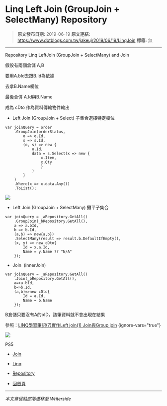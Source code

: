 # Linq Left Join (GroupJoin &#x2B; SelectMany) Repository

> **原文發布日期:** 2019-06-19
> **原文連結:** https://www.dotblogs.com.tw/jakeuj/2019/06/19/LinqJoin
> **標籤:** 無

---

Repository Linq LeftJoin (GroupJoin + SelectMany) and Join

假設有兩個倉儲 A,B

要用A.bId去跟B.Id為依據

去拿B.Name欄位

最後合併 A.Id與B.Name

成為 cDto 作為資料傳輸物件輸出

* Left Join (GroupJoin + Select) 子集合選擇特定欄位

```
var joinQuery = order
	.GroupJoin(orderStatus,
		o => o.Id,
		s => s.Id,
		(o, s) => new {
			o.Id,
			data = s.Select(x => new {
				x.Item,
				x.Qty
				}
			)
		}
	)
	.Where(x => x.data.Any())
	.ToList();
```

![](https://dotblogsfile.blob.core.windows.net/user/jakeuj/573d0ae9-3423-4102-b172-e3e56367dd3b/1665481478.png.png)

* Left Join (GroupJoin + SelectMany) 攤平子集合

```
var joinQuery = _aRepository.GetAll()
    .GroupJoin(_bRepository.GetAll(),
    a => a.bId,
    b => b.Id,
    (a,b) => new{a,b})
    .SelectMany(result => result.b.DefaultIfEmpty(),
    (x, y) => new cDto{
        Id = x.a.Id,
        Name = y.Name ?? "N/A"
    });
```

* Join  (innerJoin)

```
var joinQuery = _aRepository.GetAll()
    .Join(_bRepository.GetAll(),
    a=>a.bId,
    b=>b.Id,
    (a,b)=>new cDto{
        Id = a.Id,
        Name = b.Name
    });
```

B倉儲只要沒有A的bID，該筆資料就不會出現在結果

參照：[LINQ學習筆記(7)實作Left join(1) Join與Group join](https://medium.com/@ad57475747/linq%E5%AD%B8%E7%BF%92%E7%AD%86%E8%A8%98-7-%E5%AF%A6%E4%BD%9Cleft-join-1-join%E8%88%87group-join-47e187d80894)
{ignore-vars="true"}

![](https://card.psnprofiles.com/1/jakeuj.png)

PS5

* [Join](/jakeuj/Tags?qq=Join)
* [Linq](/jakeuj/Tags?qq=Linq)
* [Repository](/jakeuj/Tags?qq=Repository)

* [回首頁](/jakeuj)

---

*本文章從點部落遷移至 Writerside*
